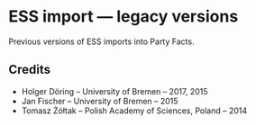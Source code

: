 # ESS import — legacy versions

Previous versions of ESS imports into Party Facts.

## Credits

+ Holger Döring – University of Bremen – 2017, 2015
+ Jan Fischer – University of Bremen – 2015
+ Tomasz Żółtak – Polish Academy of Sciences, Poland – 2014
